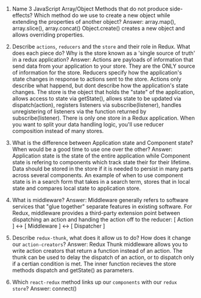 1.  Name 3 JavaScript Array/Object Methods that do not produce side-effects? Which method do we use to create a new object while extending the properties of another object?
    Answer:
        array.map(), 
        array.slice(),
        array.concat()
        Object.create() creates a new object and allows overriding properties.

2.  Describe `actions`, `reducers` and the `store` and their role in Redux. What does each piece do? Why is the store known as a 'single source of truth' in a redux application?
   Answer:
    Actions are payloads of information that send data from your application to your store. They are the ONLY source of information for the store. Reducers specify how the application's state changes in response to actions sent to the store. Actions only describe what happend, but dont describe how the application's state changes. The store is the object that holds the "state" of the application, allows access to state via getState(), allows state to be updated via dispatch(action), registers listeners via subscribe(listener), handles unregistering of listeners via the function returned by subscribe(listener). There is only one store in a Redux application. When you want to split your data handling logic, you'll use reducer composition instead of many stores.
     
2.  What is the difference between Application state and Component state? When would be a good time to use one over the other?
   Answer:
        Application state is the state of the entire application while Component state is refering to components which track state their for their lifetime. Data should be stored in the store if it is needed to persist in many parts across several components. An example of when to use component state is in a search form that takes in a search term, stores that in local state and compares local state to application store.

3.  What is middleware?
    Answer:
        Middleware generally refers to software services that "glue together" separate features in existing software. For Redux, middleware provides a third-party extension point between dispatching an action and handing the action off to the reducer: [ Action ] <-> [ Middleware ] <-> [ Dispatcher ]

4.  Describe `redux-thunk`, what does it allow us to do? How does it change our `action-creators`?
    Answer:
        Redux Thunk middleware allows you to write action creators that return a function instead of an action. The thunk can be used to delay the dispatch of an action, or to dispatch only if a certian condition is met. The inner function recieves the store methods dispatch and getState() as parameters.

5.  Which `react-redux` method links up our `components` with our `redux store`?
    Answer:
        connect()
